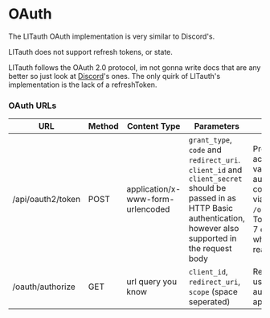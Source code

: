 # OAuth
The LITauth OAuth implementation is very similar to Discord's.

LITauth does not support refresh tokens, or state.

LITauth follows the OAuth 2.0 protocol, im not gonna write docs that are any better so just look at [Discord](https://discord.com/developers/docs/topics/oauth2)'s ones. The only quirk of LITauth's implementation is the lack of a refreshToken.

### OAuth URLs
| URL | Method | Content Type | Parameters | Description |
| ----------- | ----------- | ----------- | ----------- | ----------- |
| /api/oauth2/token | POST | application/x-www-form-urlencoded | `grant_type`, `code` and `redirect_uri`.<br/>`client_id` and `client_secret` should be passed in as HTTP Basic authentication, however also supported in the request body | Provides a accessToken for a valid authentication code (obtained via `/oauth/authorize`)<br/>Tokens expire in 7 days, after which you must reauthorize.
| /oauth/authorize | GET | url query you know | `client_id`, `redirect_uri`, `scope` (space seperated) | Redirect your user here to authorize your application |

